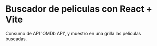 # Buscador de peliculas con React + Vite

Consumo de API 'OMDb API', y muestro en una grilla las peliculas buscadas.

